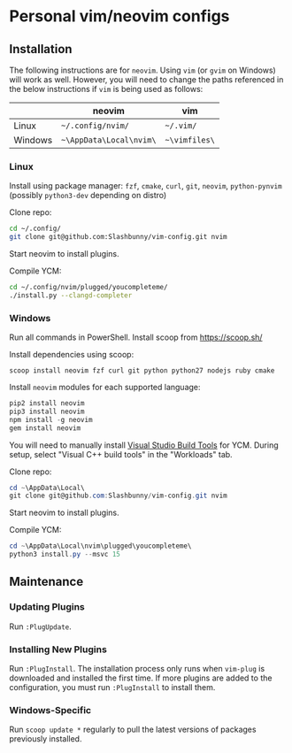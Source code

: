# Personal vim/neovim configs

## Installation

The following instructions are for `neovim`. Using `vim` (or `gvim` on Windows)
will work as well. However, you will need to change the paths referenced in the
below instructions if `vim` is being used as follows:

|         | neovim                  | vim           |
| ----    | ----                    | ----          |
| Linux   | `~/.config/nvim/`       | `~/.vim/`     |
| Windows | `~\AppData\Local\nvim\` | `~\vimfiles\` |


### Linux

Install using package manager: `fzf`, `cmake`, `curl`, `git`,
`neovim`, `python-pynvim` (possibly `python3-dev` depending on distro)

Clone repo:

````bash
cd ~/.config/
git clone git@github.com:Slashbunny/vim-config.git nvim
````

Start neovim to install plugins.

Compile YCM:

```bash
cd ~/.config/nvim/plugged/youcompleteme/
./install.py --clangd-completer
```

### Windows

Run all commands in PowerShell. Install scoop from https://scoop.sh/

Install dependencies using scoop:

```
scoop install neovim fzf curl git python python27 nodejs ruby cmake
```

Install `neovim` modules for each supported language:

```powershell
pip2 install neovim
pip3 install neovim
npm install -g neovim
gem install neovim
```

You will need to manually install
[Visual Studio Build Tools](https://visualstudio.microsoft.com/thank-you-downloading-visual-studio/?sku=BuildTools&rel=15) for YCM. During setup, select "Visual C++
 build tools" in the "Workloads" tab.

Clone repo:

```powershell
cd ~\AppData\Local\
git clone git@github.com:Slashbunny/vim-config.git nvim
```

Start neovim to install plugins.

Compile YCM:

```powershell
cd ~\AppData\Local\nvim\plugged\youcompleteme\
python3 install.py --msvc 15
```

## Maintenance

### Updating Plugins

Run `:PlugUpdate`.

### Installing New Plugins

Run `:PlugInstall`. The installation process only runs when `vim-plug` is
downloaded and installed the first time. If more plugins are added to the
configuration, you must run `:PlugInstall` to install them.

### Windows-Specific

Run `scoop update *` regularly to pull the latest versions
of packages previously installed.

